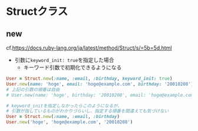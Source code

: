 # Structクラス

## new

cf.https://docs.ruby-lang.org/ja/latest/method/Struct/s/=5b=5d.html

- 引数に`keyword_init: true`を指定した場合
  - キーワード引数で初期化できるようになる

```ruby
User = Struct.new(:name, :email, :birthday, keyword_init: true)
User.new(name: 'hoge', email: 'hoge@example.com', birthday: '20010208')
# 上記の引数の順番は自由
# User.new(name: 'hoge', birthday: '20010208', email: 'hoge@example.com')でもOK

# keyword_initを指定しなかったらこのようになるが、
# 引数が指しているものがわかりづらいし、指定する順番を間違えても気づけない
User = Struct.new(:name, :email, :birthday)
User.new('hoge', 'hoge@example.com', '20010208')
```
